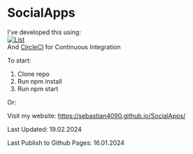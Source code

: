 # SocialApps


I've developed this using: <br/>
[![List](https://skillicons.dev/icons?i=js,react,redux,jest)](https://skillicons.dev) <br/>
And [CircleCI](https://circleci.com/) for Continuous Integration <br/>

To start:

1.    Clone repo
2.    Run npm install
3.    Run npm start

Or:

Visit my website: https://sebastian4090.github.io/SocialApps/

Last Updated: 19.02.2024

Last Publish to Github Pages: 16.01.2024
